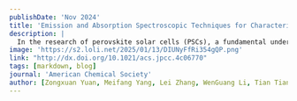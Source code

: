 ```yaml
---
publishDate: 'Nov 2024'
title: 'Emission and Absorption Spectroscopic Techniques for Characterizing Perovskite Solar Cells'
description: |
  In the research of perovskite solar cells (PSCs), a fundamental understanding of the photoelectric conversion process is crucial for exploring mechanisms and optimizing performance, which largely relies on accurately capturing experimental phenomena. Spectral techniques, especially photoluminescence (PL) spectroscopy, time-resolved photoluminescence (TRPL) spectroscopy, photoluminescence quantum yield (PLQY) measurement, photoluminescence (PL) mapping spectroscopy, and transient absorption (TA) spectroscopy, are highly valued for their ability to provide detailed information about the material's working state. In this Review, we provide an overview of the latest advancements in these spectral techniques in PSC research. We demonstrate their advantages in monitoring the reconstruction of electronic structure, carrier dynamics, evolution of interfacial states, and separation of photogenerated charges in PSCs. Additionally, we discuss how to interpret the underlying physical and chemical processes in perovskite materials based on these spectral characterizations. Ultimately, we look forward to these techniques providing deeper insights into the further development of PSCs and their application in the field of renewable energy.
image: 'https://s2.loli.net/2025/01/13/DIUNyFfRi354gQP.png'
link: "http://dx.doi.org/10.1021/acs.jpcc.4c06770"
tags: [markdown, blog]
journal: 'American Chemical Society'
author: [Zongxuan Yuan, Meifang Yang, Lei Zhang, WenGuang Li, Tian Tian*, Huan Pang*]
---
```

